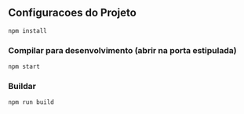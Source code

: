 

## Configuracoes do Projeto
```
npm install
```

### Compilar para desenvolvimento (abrir na porta estipulada)
```
npm start
```

### Buildar
```
npm run build
```